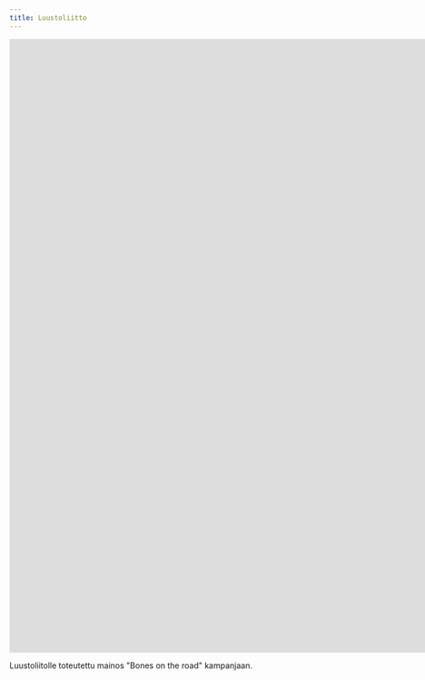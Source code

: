 ```yaml
---
title: Luustoliitto
---
```


<iframe src="https://www.youtube.com/embed/l1Xa3Pefvow?controls=0" width="1920" height="1080" frameborder="0" allow="autoplay; fullscreen" allowfullscreen data-uk-responsive></iframe>

Luustoliitolle toteutettu mainos "Bones on the road" kampanjaan.
